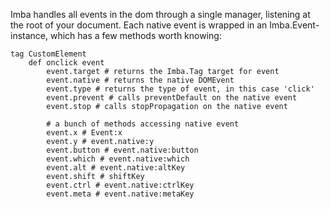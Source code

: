 Imba handles all events in the dom through a single manager, listening at the root of your document. Each native event is wrapped in an Imba.Event-instance, which has a few methods worth knowing:

```imba
tag CustomElement
    def onclick event
        event.target # returns the Imba.Tag target for event
        event.native # returns the native DOMEvent
        event.type # returns the type of event, in this case 'click'
        event.prevent # calls preventDefault on the native event
        event.stop # calls stopPropagation on the native event

        # a bunch of methods accessing native event
        event.x # Event:x
        event.y # event.native:y
        event.button # event.native:button
        event.which # event.native:which
        event.alt # event.native:altKey
        event.shift # shiftKey
        event.ctrl # event.native:ctrlKey
        event.meta # event.native:metaKey
```